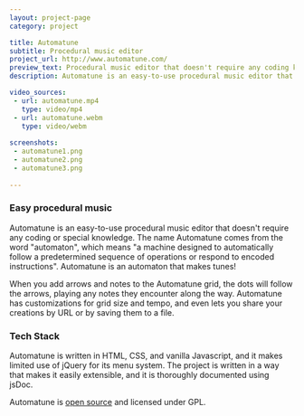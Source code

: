```yaml
---
layout: project-page
category: project

title: Automatune
subtitle: Procedural music editor
project_url: http://www.automatune.com/
preview_text: Procedural music editor that doesn't require any coding knowledge
description: Automatune is an easy-to-use procedural music editor that doesn't require any coding or special knowledge. The name Automatune comes from the word “automaton”, which means “a machine designed to automatically follow a predetermined sequence of operations or respond to encoded instructions”. Automatune is an automaton that makes tunes!

video_sources:
 - url: automatune.mp4
   type: video/mp4
 - url: automatune.webm
   type: video/webm
   
screenshots:
 - automatune1.png
 - automatune2.png
 - automatune3.png
   
---
```


### Easy procedural music

Automatune is an easy-to-use procedural music editor that doesn't require any coding or special knowledge. The name Automatune comes from the word "automaton", which means "a machine designed to automatically follow a predetermined sequence of operations or respond to encoded instructions". Automatune is an automaton that makes tunes!

When you add arrows and notes to the Automatune grid, the dots will follow the arrows, playing any notes they encounter along the way. Automatune has customizations for grid size and tempo, and even lets you share your creations by URL or by saving them to a file.

### Tech Stack

Automatune is written in HTML, CSS, and vanilla Javascript, and it makes limited use of jQuery for its menu system. The project is written in a way that makes it easily extensible, and it is thoroughly documented using jsDoc.

Automatune is [open source](https://github.com/MaxLaumeister/automatune) and licensed under GPL.
